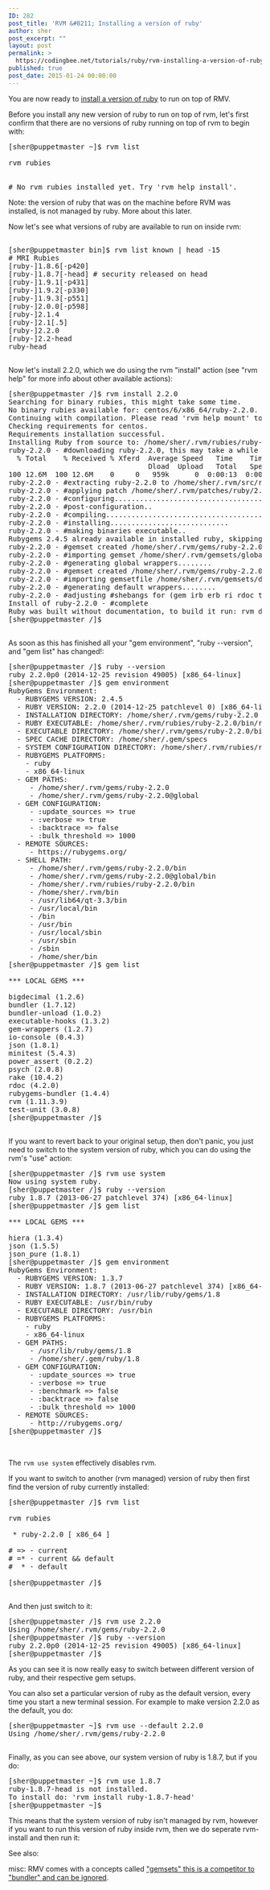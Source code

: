 ```yaml
---
ID: 282
post_title: 'RVM &#8211; Installing a version of ruby'
author: sher
post_excerpt: ""
layout: post
permalink: >
  https://codingbee.net/tutorials/ruby/rvm-installing-a-version-of-ruby
published: true
post_date: 2015-01-24 00:00:00
---
```

You are now ready to <a href="https://www.ruby-lang.org/en/downloads/">install a version of ruby</a> to run on top of RMV. 

Before you install any new version of ruby to run on top of rvm, let's first confirm that there are no versions of ruby running on top of rvm to begin with:


<pre>
[sher@puppetmaster ~]$ rvm list

rvm rubies


# No rvm rubies installed yet. Try 'rvm help install'.
</pre>

Note: the version of ruby that was on the machine before RVM was installed, is not managed by ruby. More about this later. 

Now let's see what versions of ruby are available to run on inside rvm:

<pre>

[sher@puppetmaster bin]$ rvm list known | head -15
# MRI Rubies
[ruby-]1.8.6[-p420]
[ruby-]1.8.7[-head] # security released on head
[ruby-]1.9.1[-p431]
[ruby-]1.9.2[-p330]
[ruby-]1.9.3[-p551]
[ruby-]2.0.0[-p598]
[ruby-]2.1.4
[ruby-]2.1[.5]
[ruby-]2.2.0
[ruby-]2.2-head
ruby-head

</pre>

Now let's install 2.2.0, which we do using the rvm "install" action (see "rvm help" for more info about other available actions):


<pre>
[sher@puppetmaster /]$ rvm install 2.2.0
Searching for binary rubies, this might take some time.
No binary rubies available for: centos/6/x86_64/ruby-2.2.0.
Continuing with compilation. Please read 'rvm help mount' to get more information on binary rubies.
Checking requirements for centos.
Requirements installation successful.
Installing Ruby from source to: /home/sher/.rvm/rubies/ruby-2.2.0, this may take a while depending on your cpu(s)...
ruby-2.2.0 - #downloading ruby-2.2.0, this may take a while depending on your connection...
  % Total    % Received % Xferd  Average Speed   Time    Time     Time  Current
                                 Dload  Upload   Total   Spent    Left  Speed
100 12.6M  100 12.6M    0     0   959k      0  0:00:13  0:00:13 --:--:--  834k
ruby-2.2.0 - #extracting ruby-2.2.0 to /home/sher/.rvm/src/ruby-2.2.0....
ruby-2.2.0 - #applying patch /home/sher/.rvm/patches/ruby/2.2.0/fix_installing_bundled_gems.patch.
ruby-2.2.0 - #configuring.........................................................
ruby-2.2.0 - #post-configuration..
ruby-2.2.0 - #compiling....................................................................................
ruby-2.2.0 - #installing............................
ruby-2.2.0 - #making binaries executable..
Rubygems 2.4.5 already available in installed ruby, skipping installation, use --force to reinstall.
ruby-2.2.0 - #gemset created /home/sher/.rvm/gems/ruby-2.2.0@global
ruby-2.2.0 - #importing gemset /home/sher/.rvm/gemsets/global.gems...........................................................
ruby-2.2.0 - #generating global wrappers........
ruby-2.2.0 - #gemset created /home/sher/.rvm/gems/ruby-2.2.0
ruby-2.2.0 - #importing gemsetfile /home/sher/.rvm/gemsets/default.gems evaluated to empty gem list
ruby-2.2.0 - #generating default wrappers........
ruby-2.2.0 - #adjusting #shebangs for (gem irb erb ri rdoc testrb rake).
Install of ruby-2.2.0 - #complete
Ruby was built without documentation, to build it run: rvm docs generate-ri
[sher@puppetmaster /]$

</pre>

As soon as this has finished all your "gem environment", "ruby --version", and "gem list" has changed!:

<pre>
[sher@puppetmaster /]$ ruby --version
ruby 2.2.0p0 (2014-12-25 revision 49005) [x86_64-linux]
[sher@puppetmaster /]$ gem environment
RubyGems Environment:
  - RUBYGEMS VERSION: 2.4.5
  - RUBY VERSION: 2.2.0 (2014-12-25 patchlevel 0) [x86_64-linux]
  - INSTALLATION DIRECTORY: /home/sher/.rvm/gems/ruby-2.2.0
  - RUBY EXECUTABLE: /home/sher/.rvm/rubies/ruby-2.2.0/bin/ruby
  - EXECUTABLE DIRECTORY: /home/sher/.rvm/gems/ruby-2.2.0/bin
  - SPEC CACHE DIRECTORY: /home/sher/.gem/specs
  - SYSTEM CONFIGURATION DIRECTORY: /home/sher/.rvm/rubies/ruby-2.2.0/etc
  - RUBYGEMS PLATFORMS:
    - ruby
    - x86_64-linux
  - GEM PATHS:
     - /home/sher/.rvm/gems/ruby-2.2.0
     - /home/sher/.rvm/gems/ruby-2.2.0@global
  - GEM CONFIGURATION:
     - :update_sources => true
     - :verbose => true
     - :backtrace => false
     - :bulk_threshold => 1000
  - REMOTE SOURCES:
     - https://rubygems.org/
  - SHELL PATH:
     - /home/sher/.rvm/gems/ruby-2.2.0/bin
     - /home/sher/.rvm/gems/ruby-2.2.0@global/bin
     - /home/sher/.rvm/rubies/ruby-2.2.0/bin
     - /home/sher/.rvm/bin
     - /usr/lib64/qt-3.3/bin
     - /usr/local/bin
     - /bin
     - /usr/bin
     - /usr/local/sbin
     - /usr/sbin
     - /sbin
     - /home/sher/bin
[sher@puppetmaster /]$ gem list

*** LOCAL GEMS ***

bigdecimal (1.2.6)
bundler (1.7.12)
bundler-unload (1.0.2)
executable-hooks (1.3.2)
gem-wrappers (1.2.7)
io-console (0.4.3)
json (1.8.1)
minitest (5.4.3)
power_assert (0.2.2)
psych (2.0.8)
rake (10.4.2)
rdoc (4.2.0)
rubygems-bundler (1.4.4)
rvm (1.11.3.9)
test-unit (3.0.8)
[sher@puppetmaster /]$

</pre>

If you want to revert back to your original setup, then don't panic, you just need to switch to the system version of ruby, which you can do using the rvm's "use" action:

<pre>
[sher@puppetmaster /]$ rvm use system
Now using system ruby.
[sher@puppetmaster /]$ ruby --version
ruby 1.8.7 (2013-06-27 patchlevel 374) [x86_64-linux]
[sher@puppetmaster /]$ gem list

*** LOCAL GEMS ***

hiera (1.3.4)
json (1.5.5)
json_pure (1.8.1)
[sher@puppetmaster /]$ gem environment
RubyGems Environment:
  - RUBYGEMS VERSION: 1.3.7
  - RUBY VERSION: 1.8.7 (2013-06-27 patchlevel 374) [x86_64-linux]
  - INSTALLATION DIRECTORY: /usr/lib/ruby/gems/1.8
  - RUBY EXECUTABLE: /usr/bin/ruby
  - EXECUTABLE DIRECTORY: /usr/bin
  - RUBYGEMS PLATFORMS:
    - ruby
    - x86_64-linux
  - GEM PATHS:
     - /usr/lib/ruby/gems/1.8
     - /home/sher/.gem/ruby/1.8
  - GEM CONFIGURATION:
     - :update_sources => true
     - :verbose => true
     - :benchmark => false
     - :backtrace => false
     - :bulk_threshold => 1000
  - REMOTE SOURCES:
     - http://rubygems.org/
[sher@puppetmaster /]$


</pre>

The <code>rvm use system</code> effectively disables rvm. 

If you want to switch to another (rvm managed) version of ruby then first find the version of ruby currently installed:


<pre>
[sher@puppetmaster /]$ rvm list

rvm rubies

 * ruby-2.2.0 [ x86_64 ]

# => - current
# =* - current && default
#  * - default

[sher@puppetmaster /]$

</pre>

And then just switch to it:

<pre>
[sher@puppetmaster /]$ rvm use 2.2.0
Using /home/sher/.rvm/gems/ruby-2.2.0
[sher@puppetmaster /]$ ruby --version
ruby 2.2.0p0 (2014-12-25 revision 49005) [x86_64-linux]
[sher@puppetmaster /]$
</pre>

As you can see it is now really easy to switch between different version of ruby, and their respective gem setups. 

You can also set a particular version of ruby as the default version, every time you start a new terminal session. For example to make version 2.2.0 as the default, you do:

<pre>
[sher@puppetmaster ~]$ rvm use --default 2.2.0
Using /home/sher/.rvm/gems/ruby-2.2.0

</pre>

Finally, as you can see above, our system version of ruby is 1.8.7, but if you do:

<pre>
[sher@puppetmaster ~]$ rvm use 1.8.7
ruby-1.8.7-head is not installed.
To install do: 'rvm install ruby-1.8.7-head'
[sher@puppetmaster ~]$
</pre>

This means that the system version of ruby isn't managed by rvm, however if you want to run this version of ruby inside rvm, then we do seperate rvm-install and then run it:



See also:


misc: RMV comes with a concepts called <a href="http://stackoverflow.com/questions/4689180/why-should-i-care-about-rvms-gemset-feature-when-i-use-bundler">"gemsets" this is a competitor to "bundler" and can be ignored</a>.